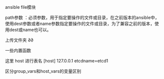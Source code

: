 ansible file模块

path参数 ：必须参数，用于指定要操作的文件或目录，在之前版本的ansible中，使用dest参数或者name参数指定要操作的文件或目录，为了兼容之前的版本，使用dest或name也可以。

上传文件夹
∂∂

一些内置函数

这里 host 进行表名 
[host]
127.0.0.1 etcdname=etcd1

区分group_vars和host_vars的变量区别

